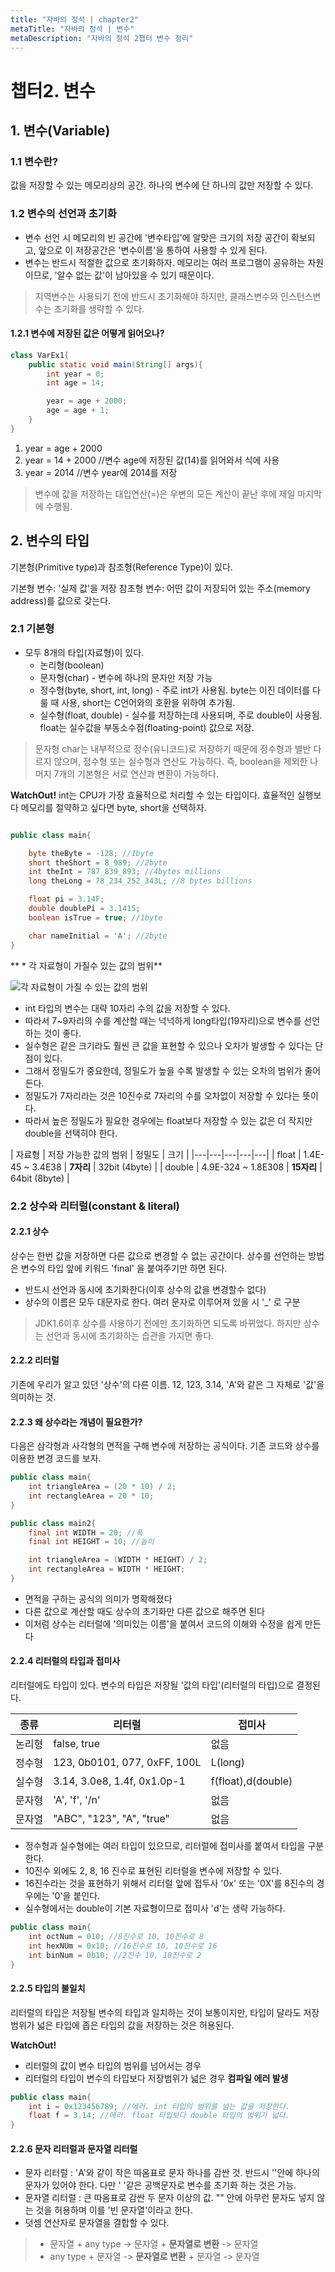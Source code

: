 ```yaml
---
title: "자바의 정석 | chapter2"
metaTitle: "자바의 정석 | 변수"
metaDescription: "자바의 정석 2챕터 변수 정리"
---
```


# 챕터2. 변수

## 1. 변수(Variable)

### 1.1 변수란?
값을 저장할 수 있는 메모리상의 공간. 하나의 변수에 단 하나의 값만 저장할 수 있다.
### 1.2 변수의 선언과 초기화
* 변수 선언 시 메모리의 빈 공간에 '변수타입'에 알맞은 크기의 저장 공간이 확보되고, 앞으로 이 저장공간은 '변수이름'을 통하여 사용할 수 있게 된다.
* 변수는 반드시 적절한 값으로 초기화하자. 메모리는 여러 프로그램이 공유하는 자원이므로, '알수 없는 값'이 남아있을 수 있기 때문이다.

> 지역변수는 사용되기 전에 반드시 초기화해야 하지만, 클래스변수와 인스턴스변수는 초기화를 생략할 수 있다.

#### 1.2.1 변수에 저장된 값은 어떻게 읽어오나?

```java
class VarEx1{
    public static void main(String[] args){
        int year = 0;
        int age = 14;

        year = age + 2000;
        age = age + 1;
    }
}
```

1) year = age + 2000
2) year = 14 + 2000  //변수 age에 저장된 값(14)를 읽어와서 식에 사용
3) year = 2014 //변수 year에 2014를 저장

>변수에 값을 저장하는 대입연산(=)은 우변의 모든 계산이 끝난 후에 제일 마지막에 수행됨.

## 2. 변수의 타입
기본형(Primitive type)과 참조형(Reference Type)이 있다.

기본형 변수: '실제 값'을 저장
참조형 변수: 어떤 값이 저장되어 있는 주소(memory address)를 값으로 갖는다.

### 2.1 기본형

* 모두 8개의 타입(자료형)이 있다.
    * 논리형(boolean)
    * 문자형(char) - 변수에 하나의 문자만 저장 가능
    * 정수형(byte, short, int, long) - 주로 int가 사용됨. byte는 이진 데이터를 다룰 때 사용, short는 C언어와의 호환을 위하여 추가됨.
    * 실수형(float, double) - 실수를 저장하는데 사용되며, 주로 double이 사용됨. float는 실수값을 부동소수점(floating-point) 값으로 저장.

> 문자형 char는 내부적으로 정수(유니코드)로 저장하기 때문에 정수형과 별반 다르지 않으며, 정수형 또는 실수형과 연산도 가능하다. 즉, boolean을 제외한 나머지 7개의 기본형은
> 서로 연산과 변환이 가능하다.

**WatchOut!**
    int는 CPU가 가장 효율적으로 처리할 수 있는 타입이다. 효율적인 실행보다 메모리를 절약하고 싶다면 byte, short을 선택하자.

```java

public class main{

    byte theByte = -128; //1byte
    short theShort = 8_989; //2byte
    int theInt = 787_839_893; //4bytes millions
    long theLong = 78_234_252_343L; //8 bytes billions

    float pi = 3.14F;
    double doublePi = 3.1415;
    boolean isTrue = true; //1byte

    char nameInitial = 'A'; //2byte
}

```


** * 각 자료형이 가질수 있는 값의 범위**


![각 자료형이 가질 수 있는 값의 범위](/java-fundamentals/images/primitive.jpg)

* int 타입의 변수는 대략 10자리 수의 값을 저장할 수 있다.
* 따라서 7~9자리의 수를 계산할 때는 넉넉하게 long타입(19자리)으로 변수를 선언하는 것이 좋다.
* 실수형은 같은 크기라도 훨씬 큰 값을 표현할 수 있으나 오차가 발생할 수 있다는 단점이 있다.
* 그래서 정밀도가 중요한데, 정밀도가 높을 수록 발생할 수 있는 오차의 범위가 줄어든다.
* 정밀도가 7자리라는 것은 10진수로 7자리의 수를 오차없이 저장할 수 있다는 뜻이다.
* 따라서 높은 정밀도가 필요한 경우에는 float보다 저장할 수 있는 값은 더 작지만 double을 선택히야 한다.

| 자료형  | 저장 가능한 값의 범위   | 정밀도   | 크기   |
|---|---|---|---|---|
| float   | 1.4E-45 ~ 3.4E38  | **7자리**   | 32bit (4byte)   |
| double  | 4.9E-324 ~ 1.8E308   | **15자리**   | 64bit (8byte)   |

### 2.2 상수와 리터럴(constant & literal)

#### 2.2.1 상수

상수는 한번 값을 저장하면 다른 값으로 변경할 수 없는 공간이다. 상수를 선언하는 방법은 변수의 타입 앞에 키워드 'final' 을 붙여주기만 하면 된다.

* 반드시 선언과 동시에 초기화한다(이후 상수의 값을 변경할수 없다)
* 상수의 이름은 모두 대문자로 한다. 여러 문자로 이루어져 있을 시 '_' 로 구분

> JDK1.6이후 상수를 사용하기 전에만 초기화하면 되도록 바뀌었다. 하지만 상수는 선언과 동시에 초기화하는 습관을 가지면 좋다.

#### 2.2.2 리터럴

기존에 우리가 알고 있던 '상수'의 다른 이름. 12, 123, 3.14, 'A'와 같은 그 자체로 '값'을 의미하는 것.

#### 2.2.3 왜 상수라는 개념이 필요한가?

다음은 삼각형과 사각형의 면적을 구해 변수에 저장하는 공식이다. 기존 코드와 상수를 이용한 변경 코드를 보자.

```java
public class main{
    int triangleArea = (20 * 10) / 2;
    int rectangleArea = 20 * 10;
}

public class main2{
    final int WIDTH = 20; //폭
    final int HEIGHT = 10; //높이

    int triangleArea = (WIDTH * HEIGHT) / 2;
    int rectangleArea = WIDTH * HEIGHT;
}
```

* 면적을 구하는 공식의 의미가 명확해졌다
* 다른 값으로 계산할 때도 상수의 초기화만 다른 값으로 해주면 된다
* 이처럼 상수는 리터럴에 '의미있는 이름'을 붙여서 코드의 이해와 수정을 쉽게 만든다

#### 2.2.4 리터럴의 타입과 접미사

리터럴에도 타입이 있다. 변수의 타입은 저장될 '값의 타입'(리터럴의 타입)으로 결정된다.

| 종류 | 리터럴 | 접미사 |
|---|---|---|
| 논리형  | false, true   | 없음 |
| 정수형  | 123, 0b0101, 077, 0xFF, 100L  | L(long) |
| 실수형  | 3.14, 3.0e8, 1.4f, 0x1.0p-1  | f(float),d(double)  |
| 문자형  | 'A', 'f', '/n'   | 없음  |
| 문자열  | "ABC", "123", "A", "true"  | 없음  |

* 정수형과 실수형에는 여러 타입이 있으므로, 리터럴에 접미사를 붙여서 타입을 구분한다.
* 10진수 외에도 2, 8, 16 진수로 표현된 리터럴을 변수에 저장할 수 있다.
* 16진수라는 것을 표현하기 위해서 리터럴 앞에 접두사 '0x' 또는 '0X'를 8진수의 경우에는 '0'을 붙인다.
* 실수형에서는 double이 기본 자료형이므로 접미사 'd'는 생략 가능하다.

```java
public class main{
    int octNum = 010; //8진수로 10, 10진수로 8
    int hexNUm = 0x10; //16진수로 10, 10진수로 16
    int binNum = 0b10; //2진수 10, 10진수로 2
}
```

#### 2.2.5 타입의 불일치

리터럴의 타입은 저장될 변수의 타입과 일치하는 것이 보통이지만, 타입이 달라도 저장범위가 넓은 타입에 좁은 타입의 값을 저장하는 것은 허용된다.

**WatchOut!**
* 리터럴의 값이 변수 타입의 범위를 넘어서는 경우
* 리터럴의 타입이 변수의 타입보다 저장범위가 넓은 경우
**컴파일 에러 발생**


```java
public class main{
    int i = 0x123456789; //에러. int 타입의 범위를 넘는 값을 저장한다.
    float f = 3.14; //에러. float 타입보다 double 타입의 범위가 넓다.
}
```


#### 2.2.6 문자 리터럴과 문자열 리터럴

* 문자 리터럴 : 'A'와 같이 작은 따옴표로 문자 하나를 감싼 것. 반드시 ''안에 하나의 문자가 있어야 한다. 다만 ' '같은 공백문자로 변수를 초기화 하는 것은 가능.
* 문자열 리터럴 : 큰 따옴표로 감싼 두 문자 이상의 값. "" 안에 아무런 문자도 넣지 않는 것을 허용하며 이를 '빈 문자열'이라고 한다.
* 덧셈 연산자로 문자열을 결합할 수 있다.

> * 문자열 + any type -> 문자열 + **문자열로 변환** -> 문자열
> * any type + 문자열 -> **문자열로 변환** + 문자열 -> 문자열



